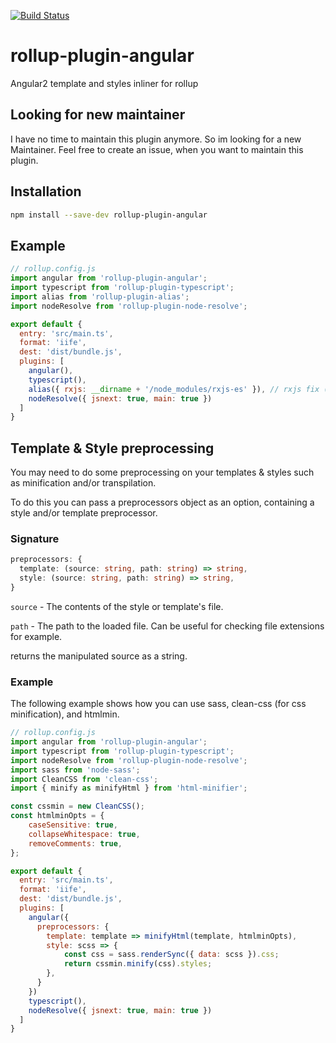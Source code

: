 [![Build Status](https://travis-ci.org/cebor/rollup-plugin-angular.svg?branch=master)](https://travis-ci.org/cebor/rollup-plugin-angular)

# rollup-plugin-angular
Angular2 template and styles inliner for rollup

## Looking for new maintainer
I have no time to maintain this plugin anymore. So im looking for a new Maintainer. Feel free to create an issue, when you want to maintain this plugin.

## Installation
```bash
npm install --save-dev rollup-plugin-angular
```

## Example
```javascript
// rollup.config.js
import angular from 'rollup-plugin-angular';
import typescript from 'rollup-plugin-typescript';
import alias from 'rollup-plugin-alias';
import nodeResolve from 'rollup-plugin-node-resolve';

export default {
  entry: 'src/main.ts',
  format: 'iife',
  dest: 'dist/bundle.js',
  plugins: [
    angular(),
    typescript(),
    alias({ rxjs: __dirname + '/node_modules/rxjs-es' }), // rxjs fix (npm install rxjs-es)
    nodeResolve({ jsnext: true, main: true })
  ]
}
```

## Template & Style preprocessing
You may need to do some preprocessing on your templates & styles such as minification and/or transpilation.

To do this you can pass a preprocessors object as an option, containing a style and/or template preprocessor.

### Signature
```typescript
preprocessors: {
  template: (source: string, path: string) => string,
  style: (source: string, path: string) => string,
}
```
`source` - The contents of the style or template's file.

`path` - The path to the loaded file. Can be useful for checking file extensions for example.

returns the manipulated source as a string.

### Example
The following example shows how you can use sass, clean-css (for css minification), and htmlmin.

```javascript
// rollup.config.js
import angular from 'rollup-plugin-angular';
import typescript from 'rollup-plugin-typescript';
import nodeResolve from 'rollup-plugin-node-resolve';
import sass from 'node-sass';
import CleanCSS from 'clean-css';
import { minify as minifyHtml } from 'html-minifier';

const cssmin = new CleanCSS();
const htmlminOpts = {
    caseSensitive: true,
    collapseWhitespace: true,
    removeComments: true,
};

export default {
  entry: 'src/main.ts',
  format: 'iife',
  dest: 'dist/bundle.js',
  plugins: [
    angular({
      preprocessors: {
        template: template => minifyHtml(template, htmlminOpts),
        style: scss => {
            const css = sass.renderSync({ data: scss }).css;
            return cssmin.minify(css).styles;
        },
      }
    })
    typescript(),
    nodeResolve({ jsnext: true, main: true })
  ]
}
```
